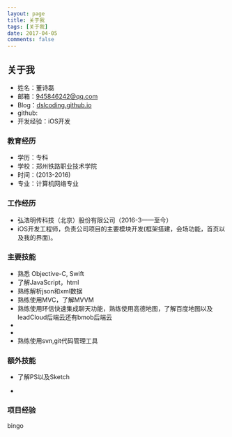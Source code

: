```yaml
---
layout: page
title: 关于我
tags: [关于我]
date: 2017-04-05
comments: false
---
```

    
##  关于我
- 姓名：董诗磊
- 邮箱：945846242@qq.com
- Blog：[dslcoding.github.io](dslcoding.github.io)
- github:[](https://github.com/dslcoding)
- 开发经验：iOS开发

### 教育经历
- 学历：专科
- 学校：郑州铁路职业技术学院
- 时间：(2013-2016)
- 专业：计算机网络专业

### 工作经历
- 弘浩明传科技（北京）股份有限公司（2016-3——至今）
- iOS开发工程师，负责公司项目的主要模块开发(框架搭建，会场功能，首页以及我的界面)。

### 主要技能
- 熟悉 Objective-C, Swift 
- 了解JavaScript，html
- 熟练解析json和xml数据
- 熟练使用MVC，了解MVVM
- 熟练使用环信快速集成聊天功能，熟练使用高德地图，了解百度地图以及leadCloud后端云还有bmob后端云
- 
- 
- 熟练使用svn,git代码管理工具
### 额外技能
-  了解PS以及Sketch

-  

### 项目经验
bingo




